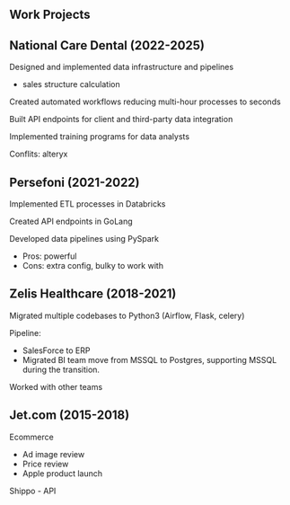 ## Work Projects

## National Care Dental (2022-2025)

Designed and implemented data infrastructure and pipelines

- sales structure calculation

Created automated workflows reducing multi-hour processes to seconds

Built API endpoints for client and third-party data integration

Implemented training programs for data analysts

Conflits: alteryx 

## Persefoni (2021-2022)

Implemented ETL processes in Databricks

Created API endpoints in GoLang

Developed data pipelines using PySpark

- Pros: powerful
- Cons: extra config, bulky to work with

## Zelis Healthcare (2018-2021)

Migrated multiple codebases to Python3 (Airflow, Flask, celery)

Pipeline:

- SalesForce to ERP
- Migrated BI team move from MSSQL to Postgres, supporting MSSQL during the transition.

Worked with other teams

## Jet.com (2015-2018)

Ecommerce

- Ad image review
- Price review
- Apple product launch

Shippo - API

